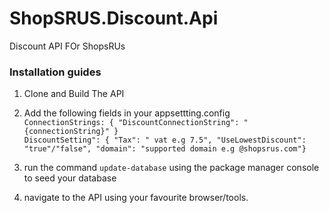 # ShopSRUS.Discount.Api
Discount API FOr ShopsRUs

<h3> Installation guides </h3>

1. Clone and Build The API

2.  Add  the following fields in your appsettting.config <br>
    `ConnectionStrings: {
    "DiscountConnectionString": "{connectionString}"
  }` <br>
    `DiscountSetting": {
    "Tax": " vat e.g 7.5",
    "UseLowestDiscount": "true"/"false",
    "domain": "supported domain e.g @shopsrus.com"}` <br>
   


3. run the command `update-database` using the package manager console to seed your database <br>

7. navigate to the API using your favourite browser/tools.
